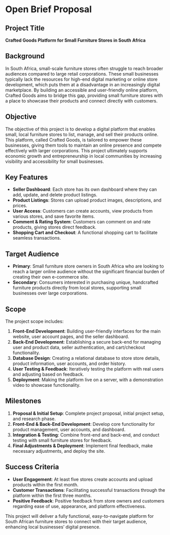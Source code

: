 # Open Brief Proposal

## Project Title
**Crafted Goods Platform for Small Furniture Stores in South Africa**

## Background
In South Africa, small-scale furniture stores often struggle to reach broader audiences compared to large retail corporations. These small businesses typically lack the resources for high-end digital marketing or online store development, which puts them at a disadvantage in an increasingly digital marketplace. By building an accessible and user-friendly online platform, Crafted Goods aims to bridge this gap, providing small furniture stores with a place to showcase their products and connect directly with customers.

## Objective
The objective of this project is to develop a digital platform that enables small, local furniture stores to list, manage, and sell their products online. This platform, called Crafted Goods, is tailored to empower these businesses, giving them tools to maintain an online presence and compete effectively with larger corporations. This project ultimately supports economic growth and entrepreneurship in local communities by increasing visibility and accessibility for small businesses.

## Key Features
- **Seller Dashboard**: Each store has its own dashboard where they can add, update, and delete product listings. 
- **Product Listings**: Stores can upload product images, descriptions, and prices.
- **User Access**: Customers can create accounts, view products from various stores, and save favorite items.
- **Comment & Rating System**: Customers can comment on and rate products, giving stores direct feedback.
- **Shopping Cart and Checkout**: A functional shopping cart to facilitate seamless transactions.

## Target Audience
- **Primary**: Small furniture store owners in South Africa who are looking to reach a larger online audience without the significant financial burden of creating their own e-commerce site.
- **Secondary**: Consumers interested in purchasing unique, handcrafted furniture products directly from local stores, supporting small businesses over large corporations.

## Scope
The project scope includes:
1. **Front-End Development**: Building user-friendly interfaces for the main website, user account pages, and the seller dashboard.
2. **Back-End Development**: Establishing a secure back-end for managing user and product data, seller authentication, and cart/checkout functionality.
3. **Database Design**: Creating a relational database to store store details, product information, user accounts, and order history.
4. **User Testing & Feedback**: Iteratively testing the platform with real users and adjusting based on feedback.
5. **Deployment**: Making the platform live on a server, with a demonstration video to showcase functionality.

## Milestones
1. **Proposal & Initial Setup**: Complete project proposal, initial project setup, and research phase.
2. **Front-End & Back-End Development**: Develop core functionality for product management, user accounts, and dashboard.
3. **Integration & Testing**: Combine front-end and back-end, and conduct testing with small furniture stores for feedback.
4. **Final Adjustments & Deployment**: Implement final feedback, make necessary adjustments, and deploy the site.

## Success Criteria
- **User Engagement**: At least five stores create accounts and upload products within the first month.
- **Customer Transactions**: Facilitating successful transactions through the platform within the first three months.
- **Positive Feedback**: Positive feedback from store owners and customers regarding ease of use, appearance, and platform effectiveness.

This project will deliver a fully functional, easy-to-navigate platform for South African furniture stores to connect with their target audience, enhancing local businesses’ digital presence.
